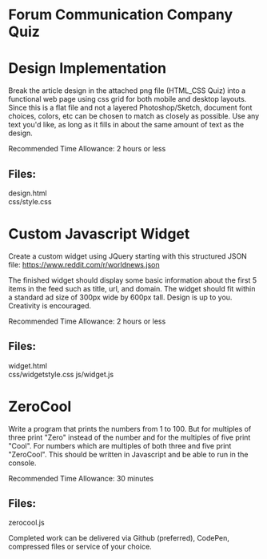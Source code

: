 # Forum Communication Company Quiz

# Design Implementation

Break the article design in the attached png file (HTML_CSS Quiz) into a functional web page using css grid for both mobile and desktop layouts.  Since this is a flat file and not a layered Photoshop/Sketch, document font choices, colors, etc can be chosen to match as closely as possible. Use any text you'd like, as long as it fills in about the same amount of text as the design.  

Recommended Time Allowance:  2 hours or less
## Files:
design.html  
css/style.css

# Custom Javascript Widget

Create a custom widget using JQuery starting with this structured JSON file: https://www.reddit.com/r/worldnews.json

The finished widget should display some basic information about the first 5 items in the feed such as title, url, and domain. 
The widget should fit within a standard ad size of 300px wide by 600px tall.
Design is up to you.  Creativity is encouraged.

Recommended Time Allowance:  2 hours or less

## Files:
widget.html  
css/widgetstyle.css 
js/widget.js

# ZeroCool

Write a program that prints the numbers from 1 to 100.
But for multiples of three print "Zero" instead of the number and for the multiples of five print "Cool".
For numbers which are multiples of both three and five print "ZeroCool".
This should be written in Javascript and be able to run in the console.

Recommended Time Allowance:  30 minutes

## Files:
zerocool.js

Completed work can be delivered via Github (preferred), CodePen, compressed files or service of your choice. 
